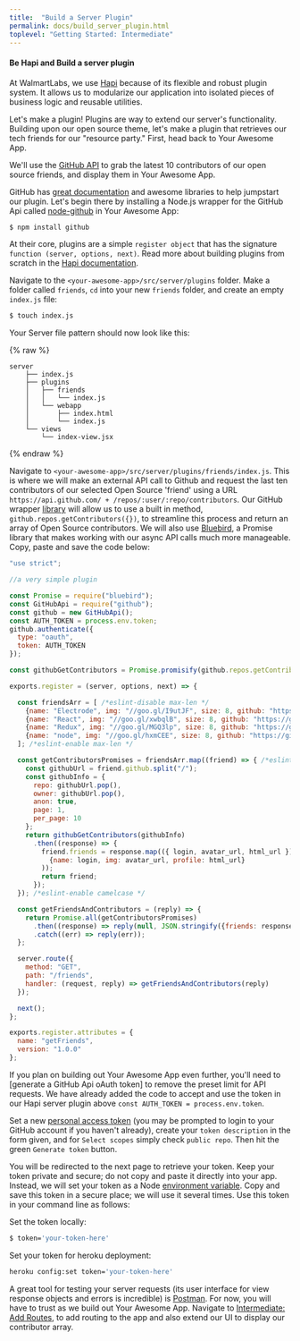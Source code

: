 ```yaml
---
title:  "Build a Server Plugin"
permalink: docs/build_server_plugin.html
toplevel: "Getting Started: Intermediate"
---
```


#### Be Hapi and Build a server plugin

At WalmartLabs, we use [Hapi] because of its flexible and robust plugin system.
It allows us to modularize our application into isolated pieces of business
logic and reusable utilities.

Let's make a plugin! Plugins are way to extend our server's functionality.
Building upon our open source theme, let's make a plugin that retrieves our tech
friends for our "resource party." First, head back to Your Awesome App.

We'll use the [GitHub API] to grab the latest 10 contributors of our open source
friends, and display them in Your Awesome App.

GitHub has [great documentation] and awesome libraries to help jumpstart our
plugin. Let's begin there by installing a Node.js wrapper for the GitHub Api
called [node-github] in Your Awesome App:

```bash
$ npm install github
```

At their core, plugins are a simple `register object` that has the signature
`function (server, options, next)`. Read more about building plugins from
scratch in the [Hapi documentation].

Navigate to the `<your-awesome-app>/src/server/plugins` folder. Make a folder called
`friends`, `cd` into your new `friends` folder, and create an empty `index.js`
file:

```bash
$ touch index.js
```
Your Server file pattern should now look like this:

{% raw  %}
```
server
    ├── index.js
    ├── plugins
    │   ├── friends
    │   │   └── index.js
    │   └── webapp
    │       ├── index.html
    │       └── index.js
    └── views
        └── index-view.jsx
```
{% endraw %}

Navigate to `<your-awesome-app>/src/server/plugins/friends/index.js`. This is where
we will make an external API call to Github and request the last ten
contributors of our selected Open Source 'friend' using a URL
`https://api.github.com/ + /repos/:user/:repo/contributors`. Our GitHub wrapper
[library] will allow us to use a built in method,
`github.repos.getContributors({})`, to streamline this process and return an
array of Open Source contributors. We will also use [Bluebird], a Promise
library that makes working with our async API calls much more manageable. Copy,
paste and save the code below:

```javascript
"use strict";

//a very simple plugin

const Promise = require("bluebird");
const GitHubApi = require("github");
const github = new GitHubApi();
const AUTH_TOKEN = process.env.token;
github.authenticate({
  type: "oauth",
  token: AUTH_TOKEN
});

const githubGetContributors = Promise.promisify(github.repos.getContributors);

exports.register = (server, options, next) => {

  const friendsArr = [ /*eslint-disable max-len */
    {name: "Electrode", img: "//goo.gl/I9utJF", size: 8, github: "https://github.com/electrode-io/electrode"},
    {name: "React", img: "//goo.gl/xwbqlB", size: 8, github: "https://github.com/facebook/react"},
    {name: "Redux", img: "//goo.gl/MGQ3lp", size: 8, github: "https://github.com/reactjs/redux"},
    {name: "node", img: "//goo.gl/hxmCEE", size: 8, github: "https://github.com/nodejs/node"}
  ]; /*eslint-enable max-len */

  const getContributorsPromises = friendsArr.map((friend) => { /*eslint-disable camelcase */
    const githubUrl = friend.github.split("/");
    const githubInfo = {
      repo: githubUrl.pop(),
      owner: githubUrl.pop(),
      anon: true,
      page: 1,
      per_page: 10
    };
    return githubGetContributors(githubInfo)
      .then((response) => {
        friend.friends = response.map(({ login, avatar_url, html_url }) => (
          {name: login, img: avatar_url, profile: html_url}
        ));
        return friend;
      });
  }); /*eslint-enable camelcase */

  const getFriendsAndContributors = (reply) => {
    return Promise.all(getContributorsPromises)
      .then((response) => reply(null, JSON.stringify({friends: response})))
      .catch((err) => reply(err));
  };

  server.route({
    method: "GET",
    path: "/friends",
    handler: (request, reply) => getFriendsAndContributors(reply)
  });

  next();
};

exports.register.attributes = {
  name: "getFriends",
  version: "1.0.0"
};
```

If you plan on building out Your Awesome App even further, you'll need to
[generate a GitHub Api oAuth token] to remove the preset limit for API requests.
We have already added the code to accept and use the token in our Hapi server
plugin above `const AUTH_TOKEN = process.env.token`.

Set a new [personal access token] (you may be prompted to login to your GitHub
account if you haven't already), create your `token description` in the form
given, and for `Select scopes` simply check `public repo`. Then hit the green
`Generate token` button.

You will be redirected to the next page to retrieve your token. Keep your token
private and secure; do not copy and paste it directly into your app. Instead, we
will set your token as a Node [environment variable]. Copy and save this token
in a secure place; we will use it several times. Use this token in your command
line as follows:

Set the token locally:

```bash
$ token='your-token-here'
```

Set your token for heroku deployment:

```bash
heroku config:set token='your-token-here'
```

A great tool for testing your server requests (its user interface for view
response objects and errors is incredible) is [Postman]. For now, you will have
to trust as we build out Your Awesome App. Navigate to [Intermediate: Add
Routes], to add routing to the app and also extend our UI to display our
contributor array.


[Hapi]: http://hapijs.com/
[GitHub API]: https://developer.github.com/v3/
[great documentation]: https://developer.github.com/v3/
[node-github]: https://github.com/mikedeboer/node-github
[Hapi documentation]: http://hapijs.com/tutorials/plugins
[library]: https://github.com/mikedeboer/node-github
[Bluebird]: http://bluebirdjs.com/docs/getting-started.html
[generate a GitHup Api oAuth token]: https://github.com/settings/tokens/new
[personal access token]: https://github.com/settings/tokens/new
[environment variable]: https://nodejs.org/api/process.html#process_process_env
[Postman]: https://www.getpostman.com/
[Intermediate: Add Routes]: add_routes.html
